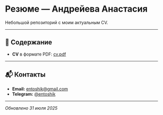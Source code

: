 # Резюме — Андрейева Анастасия

Небольшой репозиторий с моим актуальным CV.

---

## 📄 Содержание

- **CV** в формате PDF: [cv.pdf](andreevaCV.pdf)

---

## 📬 Контакты

- **Email:** [entoshik@gmail.com](mailto:entoshik@gmail.com)  
- **Telegram:** [@entoshik](https://t.me/entoshik)

---

*Обновлено 31 июля 2025*  
